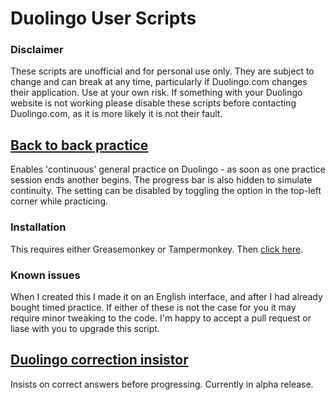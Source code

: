 # Duolingo User Scripts

### Disclaimer
These scripts are unofficial and for personal use only. They are subject to change and can break at any time, particularly if Duolingo.com changes their application. Use at your own risk. If something with your Duolingo website is not working please disable these scripts before contacting Duolingo.com, as it is more likely it is not their fault.

## [Back to back practice](https://github.com/eedrah/duolingo-scripts/raw/master/back-to-back-practice.user.js)
Enables 'continuous' general practice on Duolingo - as soon as one practice session ends another begins. The progress bar is also hidden to simulate continuity. The setting can be disabled by toggling the option in the top-left corner while practicing.

### Installation
This requires either Greasemonkey or Tampermonkey. Then [click here](https://github.com/eedrah/duolingo-scripts/raw/master/back-to-back-practice.user.js).

### Known issues
When I created this I made it on an English interface, and after I had already bought timed practice. If either of these is not the case for you it may require minor tweaking to the code. I'm happy to accept a pull request or liase with you to upgrade this script.

## [Duolingo correction insistor](https://github.com/eedrah/duolingo-scripts/raw/master/correction-insistor.user.js)
Insists on correct answers before progressing. Currently in alpha release.
